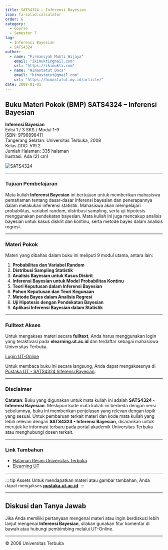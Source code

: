 ```yaml
--- 
title: SATS4324 – Inferensi Bayesian
icon: fa-solid:calculator
order: 6
category:
  - Course
  - Semester 7
tag:
  - Inferensi Bayesian
  - SATS4324
author:
  - name: "Firmansyah Mukti Wijaya"
    email: "ikimukti@gmail.com"
    url: "https://ikimukti.com"
  - name: "Himastatut Docs"
    email: "himastatut@gmail.com"
    url: "https://himastatut.my.id/article/"
date: 2008-01-01
--- 
```


## Buku Materi Pokok (BMP) SATS4324 – Inferensi Bayesian

**Inferensi Bayesian**  
Edisi 1 / 3 SKS / Modul 1-9  
ISBN: 9796898411  
Tangerang Selatan: Universitas Terbuka, 2008  
Kelas DDC: 519.2  
Jumlah Halaman: 335 halaman  
Ilustrasi: Ada (21 cm)

![SATS4324](https://pustaka.ut.ac.id/lib/wp-content/uploads/2017/01/SATS4324.jpg)

--- 

### Tujuan Pembelajaran

Mata kuliah **Inferensi Bayesian** ini bertujuan untuk memberikan mahasiswa pemahaman tentang dasar-dasar inferensi bayesian dan penerapannya dalam melakukan inferensi statistik. Mahasiswa akan mempelajari probabilitas, variabel random, distribusi sampling, serta uji hipotesis menggunakan pendekatan bayesian. Mata kuliah ini juga mencakup analisis bayesian untuk kasus diskrit dan kontinu, serta metode bayes dalam analisis regresi.

--- 

### Materi Pokok

Materi yang dibahas dalam buku ini meliputi 9 modul utama, antara lain:

1. **Probabilitas dan Variabel Random**
2. **Distribusi Sampling Statistik**
3. **Analisis Bayesian untuk Kasus Diskrit**
4. **Inferensi Bayesian untuk Model Probabilitas Kontinu**
5. **Teori Keputusan dalam Inferensi Bayesian**
6. **Pohon Keputusan dan Teori Kegunaan**
7. **Metode Bayes dalam Analisis Regresi**
8. **Uji Hipotesis dengan Pendekatan Bayesian**
9. **Aplikasi Inferensi Bayesian dalam Statistik**

--- 

### Fulltext Akses

Untuk mengakses materi secara **fulltext**, Anda harus menggunakan login yang teraktivasi pada **elearning.ut.ac.id** dan terdaftar sebagai mahasiswa Universitas Terbuka.

[Login UT-Online](http://elearning.ut.ac.id)

Untuk membaca buku ini secara langsung, Anda dapat mengaksesnya di [Pustaka UT - SATS4324 Inferensi Bayesian](https://pustaka.ut.ac.id/lib/sats4324-inferensi-bayesian/).

--- 

### Disclaimer

**Catatan**: Buku yang digunakan untuk mata kuliah ini adalah **SATS4324 - Inferensi Bayesian**. Meskipun kode mata kuliah ini berbeda dengan versi sebelumnya, buku ini memberikan penjelasan yang relevan dengan topik yang sesuai. Untuk pembaruan terkait materi dan kode mata kuliah yang lebih relevan dengan **SATS4324 - Inferensi Bayesian**, disarankan untuk merujuk ke informasi terbaru pada portal akademik Universitas Terbuka atau menghubungi dosen terkait.

--- 

### Link Tambahan

- [Halaman Resmi Universitas Terbuka](https://www.ut.ac.id)
- [Elearning UT](http://elearning.ut.ac.id)

--- 

::: tip Assets
Untuk mendapatkan materi atau gambar tambahan, Anda dapat mengakses **[pustaka.ut.ac.id](https://pustaka.ut.ac.id)**.
:::

--- 

## Diskusi dan Tanya Jawab

Jika Anda memiliki pertanyaan mengenai materi atau ingin berdiskusi lebih lanjut mengenai **Inferensi Bayesian**, silakan gunakan fitur komentar di bawah atau hubungi pembimbing melalui UT-Online.

--- 

<footer>
  <p>© 2008 Universitas Terbuka</p>
</footer>


<GitContributors />
<GitChangelog />